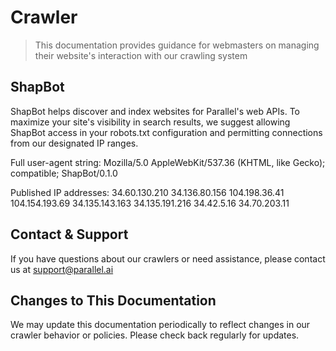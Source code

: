 # Crawler

> This documentation provides guidance for webmasters on managing their website's interaction with our crawling system

## ShapBot

ShapBot helps discover and index websites for Parallel's web APIs. To maximize your site's visibility in search results, we suggest allowing ShapBot access in your robots.txt configuration and permitting connections from our designated IP ranges.

Full user-agent string: Mozilla/5.0 AppleWebKit/537.36 (KHTML, like Gecko); compatible; ShapBot/0.1.0

Published IP addresses:
34.60.130.210 34.136.80.156 104.198.36.41 104.154.193.69 34.135.143.163 34.135.191.216 34.42.5.16 34.70.203.11

## Contact & Support

If you have questions about our crawlers or need assistance, please contact us at [support@parallel.ai](mailto:support@parallel.ai)

## Changes to This Documentation

We may update this documentation periodically to reflect changes in our crawler behavior or policies. Please check back regularly for updates.
